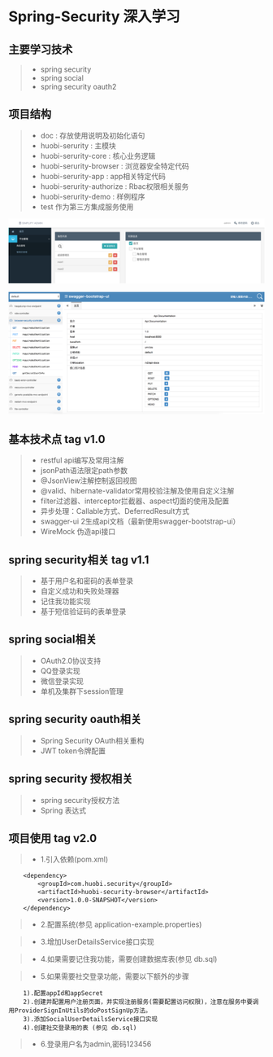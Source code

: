 # Spring-Security 深入学习

## 主要学习技术
>* spring security
>* spring social
>* spring security oauth2

## 项目结构
>* doc : 存放使用说明及初始化语句
>* huobi-serurity : 主模块
>* huobi-serurity-core : 核心业务逻辑
>* huobi-serurity-browser : 浏览器安全特定代码
>* huobi-serurity-app : app相关特定代码
>* huobi-serurity-authorize : Rbac权限相关服务
>* huobi-serurity-demo : 样例程序
>* test 作为第三方集成服务使用

![cmd-markdown-logo](./doc/manage.png)

![cmd-markdown-logo](./doc/swagger.png)

## 基本技术点  tag v1.0 
>* restful api编写及常用注解
>* jsonPath语法限定path参数
>* @JsonView注解控制返回视图
>* @valid、hibernate-validator常用校验注解及使用自定义注解
>* filter过滤器、interceptor拦截器、aspect切面的使用及配置
>* 异步处理：Callable方式、DeferredResult方式
>* swagger-ui 2生成api文档（最新使用swagger-bootstrap-ui）
>* WireMock 伪造api接口

## spring security相关 tag v1.1
>* 基于用户名和密码的表单登录
>* 自定义成功和失败处理器
>* 记住我功能实现
>* 基于短信验证码的表单登录

## spring social相关
>* OAuth2.0协议支持
>* QQ登录实现
>* 微信登录实现
>* 单机及集群下session管理

## spring security oauth相关
>* Spring Security OAuth相关重构
>* JWT token令牌配置

## spring security 授权相关
>* spring security授权方法
>* Spring 表达式

## 项目使用  tag v2.0
>* 1.引入依赖(pom.xml)
``` 
    <dependency>
        <groupId>com.huobi.security</groupId>
        <artifactId>huobi-security-browser</artifactId>
        <version>1.0.0-SNAPSHOT</version>
    </dependency>
```

>* 2.配置系统(参见 application-example.properties)

>* 3.增加UserDetailsService接口实现

>* 4.如果需要记住我功能，需要创建数据库表(参见 db.sql)

>* 5.如果需要社交登录功能，需要以下额外的步骤
``` 
    1).配置appId和appSecret
    2).创建并配置用户注册页面，并实现注册服务(需要配置访问权限)，注意在服务中要调用ProviderSignInUtils的doPostSignUp方法。
    3).添加SocialUserDetailsService接口实现
    4).创建社交登录用的表 (参见 db.sql)
```

>* 6.登录用户名为admin,密码123456

